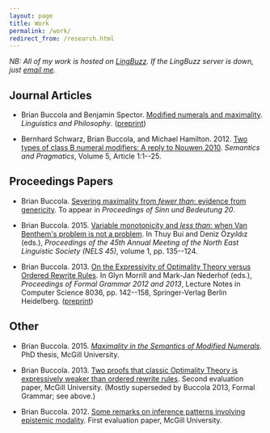 ```yaml
---
layout: page
title: Work
permalink: /work/
redirect_from: /research.html
---
```


*NB: All of my work is hosted on [LingBuzz][]. If the LingBuzz server is down, just [email me][email].*

[LingBuzz]: http://ling.auf.net/lingbuzz
[email]: mailto:brian.buccola@gmail.com

## Journal Articles

- Brian Buccola and Benjamin Spector. [Modified numerals and maximality][lp-doi]. *Linguistics and Philosophy*. ([preprint][lp-lb])

- Bernhard Schwarz, Brian Buccola, and Michael Hamilton. 2012. [Two types of class B numeral modifiers: A reply to Nouwen 2010][sp]. *Semantics and Pragmatics*, Volume 5, Article 1:1--25.

[lp-doi]: http://link.springer.com/article/10.1007/s10988-016-9187-2
[lp-lb]: http://ling.auf.net/lingbuzz/002528
[sp]: http://dx.doi.org/10.3765/sp.5.1

## Proceedings Papers

- Brian Buccola. [Severing maximality from *fewer than*: evidence from genericity][sub20]. To appear in *Proceedings of Sinn und Bedeutung 20*.

- Brian Buccola. 2015. [Variable monotonicity and *less than*: when Van Benthem's problem is not a problem][nels45]. In Thuy Bui and Deniz Özyıldız (eds.), *Proceedings of the 45th Annual Meeting of the North East Linguistic Society (NELS 45)*, volume 1, pp. 135--124.

- Brian Buccola. 2013. [On the Expressivity of Optimality Theory versus Ordered Rewrite Rules][fg-doi]. In Glyn Morrill and Mark-Jan Nederhof (eds.), *Proceedings of Formal Grammar 2012 and 2013*, Lecture Notes in Computer Science 8036, pp. 142--158, Springer-Verlag Berlin Heidelberg. ([preprint][fg-lb])

[sub20]: http://ling.auf.net/lingbuzz/002847
[nels45]: http://ling.auf.net/lingbuzz/002512
[fg-doi]: http://dx.doi.org/10.1007/978-3-642-39998-5_9
[fg-lb]: http://ling.auf.net/lingbuzz/002513

## Other

- Brian Buccola. 2015. [*Maximality in the Semantics of Modified Numerals*][dissertation]. PhD thesis, McGill University.

- Brian Buccola. 2013. [Two proofs that classic Optimality Theory is expressively weaker than ordered rewrite rules][eval2]. Second evaluation paper, McGill University. (Mostly superseded by Buccola 2013, Formal Grammar; see above.)

- Brian Buccola. 2012. [Some remarks on inference patterns involving epistemic modality][eval1]. First evaluation paper, McGill University.

[dissertation]: http://ling.auf.net/lingbuzz/003039
[eval2]: http://ling.auf.net/lingbuzz/003038
[eval1]: http://ling.auf.net/lingbuzz/003037
